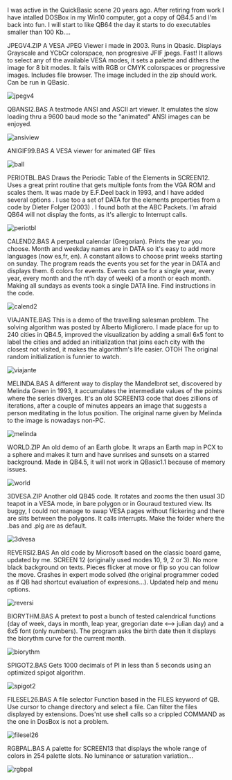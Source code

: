 I was active in the QuickBasic scene 20 years ago. After retiring from work I have intalled DOSBox in my Win10 computer, got a copy of QB4.5 and I'm back into fun. I will start to like QB64 the day it starts to do executables smaller than 100 Kb....

JPEGV4.ZIP A VESA JPEG Viewer i made in 2003. Runs in Qbasic. Displays Grayscale and YCbCr colorspace, non progresive JFIF jpegs. Fast! It allows to select any of the available VESA modes, it sets a palette and dithers the image for 8 bit modes. It fails with RGB or CMYK colorspaces or progressive images.  Includes file browser. The image included in the zip should work. Can be run in QBasic. 

![jpegv4](https://github.com/user-attachments/assets/ca87878c-6460-4250-9e4d-bba1b0e1edc0)

QBANSI2.BAS  A textmode ANSI and ASCII art viewer. It emulates the slow loading thru a 9600 baud mode so the "animated" ANSI images can be enjoyed.

![ansiview](https://github.com/user-attachments/assets/305431b8-dca8-4165-84e5-619c93fac47e)

ANIGIF99.BAS  A VESA viewer for animated GIF files

![ball](https://github.com/user-attachments/assets/83135490-f0e1-436b-9b59-736fdba20e1e)

PERIOTBL.BAS Draws the Periodic Table of the Elements in SCREEN12. Uses a great print routine that gets multiple fonts from the VGA ROM and scales them. It was made by E.F.Deel back in 1993, and I have added several options . I use too a set of DATA for the elements properties from a code by Dieter Folger (2003) . I found both at the ABC Packets. I'm afraid QB64 will not display the fonts, as it's allergic to Interrupt calls.

![periotbl](https://github.com/user-attachments/assets/e844291c-ffd9-4d17-90d1-60ec8e0b5cf9)


CALEND2.BAS  A perpetual calendar (Gregorian). Prints the year you choose. Month and weekday names are in DATA so it's easy to add more languages (now es,fr, en). A constant allows to choose print weeks starting on sunday. The program reads the events you set for the year in DATA and displays them. 6 colors for events. Events can be for a single year, every year, every month and the nt'h day of week) of a month or each month. Making all sundays as events took a single DATA line. Find instructions in the code.

![calend2](https://github.com/user-attachments/assets/7df8da47-1e2e-4fda-ba64-9d78f8b6b198)


VIAJANTE.BAS This is a demo of the travelling salesman problem. The solving algorithm was posted by Alberto Migliorero. I made place for up to 240 cities in QB4.5, improved the visualization by adding a small 6x5 font to label the cities and added an initialization that joins each city with the closest not visited, it makes the algoritthm's life easier. OTOH The original random initialization is funnier to watch.

![viajante](https://github.com/user-attachments/assets/c87552bf-d7af-4e12-a852-0fb3cc354aac)


MELINDA.BAS A different way to display the Mandelbrot set, discovered by Melinda Green in 1993, it accumulates the intermediate values of the points where the series diverges. It's an old SCREEN13 code that does zillions of iterations, after a couple of minutes appears an image that suggests a person meditating in the lotus position. The original name given by Melinda to the image is nowadays non-PC.

![melinda](https://github.com/user-attachments/assets/7e11e4a4-4bf1-4d90-a15a-a139737a7b7a)


WORLD.ZIP An old demo of an Earth globe.  It wraps an Earth map in PCX to a sphere and makes it turn and have sunrises and sunsets on a starred background. Made in QB4.5, it will not work in QBasic1.1 because of memory issues.

![world](https://github.com/user-attachments/assets/a14d6173-95b5-416d-9f2e-ed209aab6887)

3DVESA.ZIP Another old QB45 code. It rotates and zooms the then usual 3D teapot in a VESA mode, in bare polygon or in Gouraud textured view. Its buggy, I could not manage to swap VESA pages without flickering and there are slits between the polygons. It calls interrupts.  Make the folder where the .bas and .plg are as default. 

![3dvesa](https://github.com/user-attachments/assets/f06642c5-ab30-4da4-ab13-2198eac73eea)

REVERSI2.BAS An old code by Microsoft based on the classic board game, updated by me. SCREEN 12 (originally used modes 10, 9, 2 or 3). No more black background on texts. Pieces flicker at move or flip so you can follow the move. Crashes in expert mode solved (the original programmer coded as if QB had shortcut evaluation of expresions...). Updated help and menu options.

![reversi](https://github.com/user-attachments/assets/3632aa87-4409-4e48-b85c-1738cf391fc0)

BIORYTHM.BAS  A pretext to post a bunch of tested calendrical functions (day of week, days in month, leap year, gregorian date <--> julian day) and a 6x5 font (only numbers). The program asks the birth date then it displays the biorythm curve for the current month.

![biorythm](https://github.com/user-attachments/assets/ec54ea0b-663b-48ba-8a18-7b7a4cd3c334)

SPIGOT2.BAS Gets 1000 decimals of PI in less than 5 seconds using an optimized spigot algorithm.

![spigot2](https://github.com/user-attachments/assets/865476f5-c19c-40dc-9ce8-57695ded72f9)

FILESEL26.BAS  A file selector Function based in the FILES keyword of QB. Use cursor to change directory and select a file. Can filter the files displayed by extensions. Does'nt use shell calls so a crippled COMMAND as the one in DosBox is not a problem.

![filesel26](https://github.com/user-attachments/assets/e73109d5-bfb1-4bb3-bf21-0b8486bc5ff1)

RGBPAL.BAS A palette for SCREEN13 that displays the whole range of colors in 254 palette slots. No luminance or saturation variation...

![rgbpal](https://github.com/user-attachments/assets/3140d826-99b1-488f-b6b4-6a95fa46ff68)


